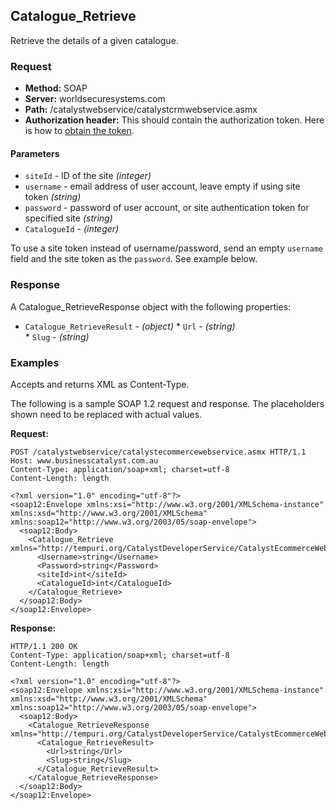 ## Catalogue_Retrieve

Retrieve the details of a given catalogue.

### Request

* **Method:** SOAP
* **Server:** worldsecuresystems.com
* **Path:** /catalystwebservice/catalystcrmwebservice.asmx
* **Authorization header:** This should contain the authorization token. Here is how to [obtain the token](http://developers.businesscatalyst.com/developer-documentation/oauth-in-bc.html).

#### Parameters

* `siteId` - ID of the site *(integer)*
* `username` - email address of user account, leave empty if using site token *(string)*
* `password` - password of user account, or site authentication token for specified site *(string)*
* `CatalogueId` - *(integer)*	

To use a site token instead of username/password, send an empty `username` field and the site token as the `password`. See example below.

### Response

A Catalogue_RetrieveResponse object with the following properties:

* `Catalogue_RetrieveResult` - *(object)* 
		* `Url` - *(string)*	
		* `Slug` - *(string)*	

### Examples

Accepts and returns XML as Content-Type. 

The following is a sample SOAP 1.2 request and response. The placeholders shown need to be replaced with actual values.

**Request:**
~~~
POST /catalystwebservice/catalystecommercewebservice.asmx HTTP/1.1
Host: www.businesscatalyst.com.au
Content-Type: application/soap+xml; charset=utf-8
Content-Length: length

<?xml version="1.0" encoding="utf-8"?>
<soap12:Envelope xmlns:xsi="http://www.w3.org/2001/XMLSchema-instance" xmlns:xsd="http://www.w3.org/2001/XMLSchema" xmlns:soap12="http://www.w3.org/2003/05/soap-envelope">
  <soap12:Body>
    <Catalogue_Retrieve xmlns="http://tempuri.org/CatalystDeveloperService/CatalystEcommerceWebservice">
      <Username>string</Username>
      <Password>string</Password>
      <siteId>int</siteId>
      <CatalogueId>int</CatalogueId>
    </Catalogue_Retrieve>
  </soap12:Body>
</soap12:Envelope>
~~~

**Response:**
~~~
HTTP/1.1 200 OK
Content-Type: application/soap+xml; charset=utf-8
Content-Length: length

<?xml version="1.0" encoding="utf-8"?>
<soap12:Envelope xmlns:xsi="http://www.w3.org/2001/XMLSchema-instance" xmlns:xsd="http://www.w3.org/2001/XMLSchema" xmlns:soap12="http://www.w3.org/2003/05/soap-envelope">
  <soap12:Body>
    <Catalogue_RetrieveResponse xmlns="http://tempuri.org/CatalystDeveloperService/CatalystEcommerceWebservice">
      <Catalogue_RetrieveResult>
        <Url>string</Url>
        <Slug>string</Slug>
      </Catalogue_RetrieveResult>
    </Catalogue_RetrieveResponse>
  </soap12:Body>
</soap12:Envelope>
~~~
